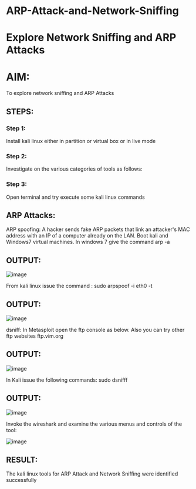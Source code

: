 # ARP-Attack-and-Network-Sniffing
# Explore Network Sniffing and ARP Attacks

# AIM:

To explore network sniffing and ARP Attacks

## STEPS:

### Step 1:

Install kali linux either in partition or virtual box or in live mode

### Step 2:

Investigate on the various categories of tools as follows:


### Step 3:
Open terminal and try execute some kali linux commands

## ARP Attacks:  
ARP spoofing: A hacker sends fake ARP packets that link an attacker's MAC address with an IP of a computer already on the LAN. 
Boot kali and Windows7 virtual machines.
In windows 7 give the command arp -a
## OUTPUT:

![image](https://github.com/user-attachments/assets/7c213815-74d4-4030-8ea7-1d09ad7eabf0)


From kali linux issue the command :
sudo arpspoof -i eth0 -t <target system> <gateway>
## OUTPUT:
![image](https://github.com/user-attachments/assets/3c4af8b5-69cb-47cc-87af-c29ff4937986)


 dsniff:
In Metasploit open the ftp console as below. Also you can try other ftp websites ftp.vim.org


## OUTPUT:

![image](https://github.com/user-attachments/assets/868ffd08-184c-436a-a25e-3b08e3d907d3)



In Kali issue the following commands:
sudo dsnifff
## OUTPUT:

![image](https://github.com/user-attachments/assets/3c0b81b6-83ec-466b-be0a-feed223a9517)


Invoke the wireshark and examine the various menus  and controls of the tool:

![image](https://github.com/user-attachments/assets/6cf70955-c919-4cf3-a550-1065f967e6fa)

## RESULT:
The kali linux tools for ARP Attack and Network Sniffing were identified successfully
